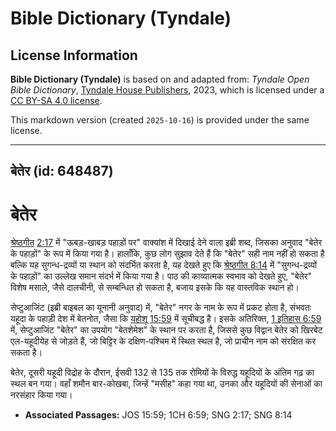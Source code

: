 # Bible Dictionary (Tyndale)

## License Information

**Bible Dictionary (Tyndale)** is based on and adapted from: _Tyndale Open Bible Dictionary_, [Tyndale House Publishers](https://tyndaleopenresources.com/), 2023, which is licensed under a [CC BY-SA 4.0 license](https://creativecommons.org/licenses/by-sa/4.0/legalcode.en).

This markdown version (created `2025-10-16`) is provided under the same license.



--------------------------------

## बेतेर (id: 648487)

बेतेर
=====

[श्रेष्ठगीत](https://ref.ly/Song8:14) [2:17](https://ref.ly/Song2:17) में "ऊबड़\-खाबड़ पहाड़ों पर" वाक्यांश में दिखाई देने वाला इब्री शब्द, जिसका अनुवाद "बेतेर के पहाड़ों" के रूप में किया गया है। हालाँकि, कुछ लोग सुझाव देते हैं कि "बेतेर" सही नाम नहीं हो सकता है बल्कि यह सुगन्ध\-द्रव्यों या स्थान को संदर्भित करता है, यह देखते हुए कि [श्रेष्ठगीत 8:14](https://ref.ly/Song8:14) में "सुगन्ध\-द्रव्यों के पहाड़ों" का उल्लेख समान संदर्भ में किया गया है। पाठ की काव्यात्मक स्वभाव को देखते हुए, "बेतेर" विशेष मसाले, जैसे दालचीनी, से सम्बन्धित हो सकता है, बजाय इसके कि यह वास्तविक स्थान हो।

सेप्टुआजिंट (इब्री बाइबल का यूनानी अनुवाद) में, "बेतेर" नगर के नाम के रूप में प्रकट होता है, संभवतः यहूदा के पहाड़ी देश में बेतनोत, जैसा कि [यहोशू 15:59](https://ref.ly/Josh15:59) में सूचीबद्ध है। इसके अतिरिक्त, [1 इतिहास 6:59](https://ref.ly/1Chr6:59) में, सेप्टुआजिंट "बेतेर" का उपयोग "बेतशेमेश" के स्थान पर करता है, जिससे कुछ विद्वान बेतेर को खिरबेट एल\-यहूदीयेह से जोड़ते हैं, जो बिट्टिर के दक्षिण\-पश्चिम में स्थित स्थल है, जो प्राचीन नाम को संरक्षित कर सकता है।

बेतेर, दूसरी यहूदी विद्रोह के दौरान, ईसवी 132 से 135 तक रोमियों के विरुद्ध यहूदियों के अंतिम गढ़ का स्थल बन गया। वहाँ शमौन बार\-कोखबा, जिन्हें "मसीह" कहा गया था, उनका और यहूदियों की सेनाओं का नरसंहार किया गया।

* **Associated Passages:** JOS 15:59; 1CH 6:59; SNG 2:17; SNG 8:14

